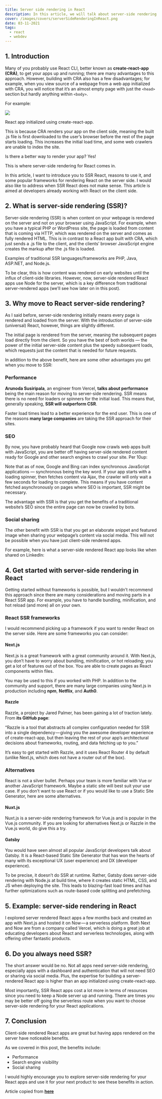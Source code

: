 ```yaml
---
title: Server side rendering in React
description: In this article, we will talk about server-side rendering in React, and the benefits versus traditional client-side rendering.
cover: /images/covers/serverSideRenderingInReact.png
date: 03-11-2021
tags:
  - react
  - webdev
---
```


## 1. Introduction

Many of you probably use React CLI, better known as **create-react-app (CRA)**, to get your apps up and running; there are many advantages to this approach. However, building with CRA also has a few disadvantages; for example, when you view source of a webpage from a web app initialized with CRA, you will notice that it’s an almost empty page with just the <span class="md-code">`<head>`</span> section but hardly anything within <span class="md-code">`<body>`</span>.

For example:

<img class="md-image" src="/images/articles/serverSideRenderingInReact/createReactApp.png">

<span class="md-detail font-bold">React app initialized using create-react-app.</span>

This is because CRA renders your app on the client side, meaning the built .js file is first downloaded to the user’s browser before the rest of the page starts loading. This increases the initial load time, and some web crawlers are unable to index the site.

Is there a better way to render your app? Yes!

This is where server-side rendering for React comes in.

In this article, I want to introduce you to SSR React, reasons to use it, and some popular frameworks for rendering React on the server side. I would also like to address when SSR React does not make sense. This article is aimed at developers already working with React on the client side.

## 2. What is server-side rendering (SSR)?

Server-side rendering (SSR) is when content on your webpage is rendered on the server and not on your browser using JavaScript. For example, when you have a typical PHP or WordPress site, the page is loaded from content that is coming via HTTP, which was rendered on the server and comes as fully rendered HTML. This is in contrast to a React app built with CRA, which just sends a .js file to the client, and the clients’ browser JavaScript engine creates the markup after the .js file is loaded.

Examples of traditional SSR languages/frameworks are PHP, Java, ASP.NET, and Node.js.

To be clear, this is how content was rendered on early websites until the influx of client-side libraries. However, now, server-side rendered React apps use Node for the server, which is a key difference from traditional server-rendered apps (we’ll see how later on in this post).

## 3. Why move to React server-side rendering?

As I said before, server-side rendering initially means every page is rendered and loaded from the server. With the introduction of server-side (universal) React, however, things are slightly different.

The initial page is rendered from the server, meaning the subsequent pages load directly from the client. So you have the best of both worlds — the power of the initial server-side content plus the speedy subsequent loads, which requests just the content that is needed for future requests.

In addition to the above benefit, here are some other advantages you get when you move to SSR:

### Performance

**Arunoda Susiripala**, an engineer from Vercel, **talks about performance** being the main reason for moving to server-side rendering. SSR means there is no need for loaders or spinners for the initial load. This means that, generally speaking, **SSR will outperform CSR**.

Faster load times lead to a better experience for the end user. This is one of the reasons **many large companies** are taking the SSR approach for their sites.

### SEO

By now, you have probably heard that Google now crawls web apps built with JavaScript, you are better off having server-side rendered content ready for Google and other search engines to crawl your site. Per 10up:

<span class="d-detail ">Note that as of now, Google and Bing can index synchronous JavaScript applications — synchronous being the key word. If your app starts with a loading spinner, then fetches content via Ajax, the crawler will only wait a few seconds for loading to complete. This means if you have content fetched asynchronously on pages where SEO is important, SSR might be necessary.</span>

The advantage with SSR is that you get the benefits of a traditional website’s SEO since the entire page can now be crawled by bots.

### Social sharing

The other benefit with SSR is that you get an elaborate snippet and featured image when sharing your webpage’s content via social media. This will not be possible when you have just client-side rendered apps.

For example, here is what a server-side rendered React app looks like when shared on LinkedIn:

## 4. Get started with server-side rendering in React

Getting started without frameworks is possible, but I wouldn’t recommend this approach since there are many considerations and moving parts in a React SSR app. For example, you have to handle bundling, minification, and hot reload (and more) all on your own.

### React SSR frameworks

I would recommend picking up a framework if you want to render React on the server side. Here are some frameworks you can consider:

#### Next.js

Next.js is a great framework with a great community around it. With Next.js, you don’t have to worry about bundling, minification, or hot reloading; you get a lot of features out of the box. You are able to create pages as React components within files.

You may be used to this if you worked with PHP. In addition to the community and support, there are many large companies using Next.js in production including **npm**, **Netflix**, and **Auth0**.

#### Razzle

Razzle, a project by Jared Palmer, has been gaining a lot of traction lately. From **its GitHub page**:

<span class="md-detail">“Razzle is a tool that abstracts all complex configuration needed for SSR into a single dependency — giving you the awesome developer experience of create-react-app, but then leaving the rest of your app’s architectural decisions about frameworks, routing, and data fetching up to you.”</span>

It’s easy to get started with Razzle, and it uses React Router 4 by default (unlike Next.js, which does not have a router out of the box).

### Alternatives

React is not a silver bullet. Perhaps your team is more familiar with Vue or another JavaScript framework. Maybe a static site will best suit your use case. If you don’t want to use React or if you would like to use a Static Site Generator, here are some alternatives.

#### Nuxt.js

Nuxt.js is a server-side rendering framework for Vue.js and is popular in the Vue.js community. If you are looking for alternatives Next.js or Razzle in the Vue.js world, do give this a try.

#### Gatsby

You would have seen almost all popular JavaScript developers talk about Gatsby. It is a React-based Static Site Generator that has won the hearts of many with its exceptional UX (user experience) and DX (developer experience).

To be precise, it doesn’t do SSR at runtime. Rather, Gatsby does server-side rendering with Node.js at build time, where it creates static HTML, CSS, and JS when deploying the site. This leads to blazing-fast load times and has further optimizations such as route-based code splitting and prefetching.

## 5. Example: server-side rendering in React

I explored server rendered React apps a few months back and created an app with Next.js and hosted it on Now — a serverless platform. Both Next and Now are from a company called Vercel, which is doing a great job at educating developers about React and serverless technologies, along with offering other fantastic products.

## 6. Do you always need SSR?

The short answer would be no. Not all apps need server-side rendering, especially apps with a dashboard and authentication that will not need SEO or sharing via social media. Plus, the expertise for building a server-rendered React app is higher than an app initialized using create-react-app.

Most importantly, SSR React apps cost a lot more in terms of resources since you need to keep a Node server up and running. There are times you may be better off going the serverless route when you want to choose server-side rendering for your React applications.

## 7. Conclusion

Client-side rendered React apps are great but having apps rendered on the server have noticeable benefits.

As we covered in this post, the benefits include:

- Performance
- Search engine visibility
- Social sharing

I would highly encourage you to explore server-side rendering for your React apps and use it for your next product to see these benefits in action.

Article copied from **[here](https://blog.logrocket.com/why-you-should-render-react-on-the-server-side-a50507163b79/)**
